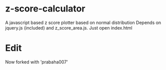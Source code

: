 # z-score-calculator
A javascript based z score plotter based on normal distribution
Depends on jquery.js (included) and z_score_area.js. Just open index.html
# Edit
Now forked with 'prabaha007'
